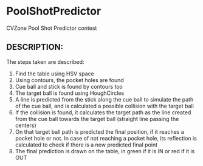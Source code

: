 # PoolShotPredictor
CVZone Pool Shot Predictor contest

## DESCRIPTION: 
The steps taken are described: 

1) Find the table using HSV space
2) Using contours, the pocket holes are found
3) Cue ball and stick is found by contours too
4) The target ball is found using HoughCircles
5) A line is predicted from the stick along the cue ball to simulate the path of the cue ball, and is calculated a possible collision with the target ball
6) If the collision is found, it calculates the target path as the line created from the cue ball towards the target ball (straight line passing the centers)
7) On that target ball path is predicted the final position, if it reaches a pocket hole or not. In case of not reaching a pocket hole, its reflection is calculated to check if there is a new predicted final point
8) The final prediction is drawn on the table, in green if it is IN or red if it is OUT
